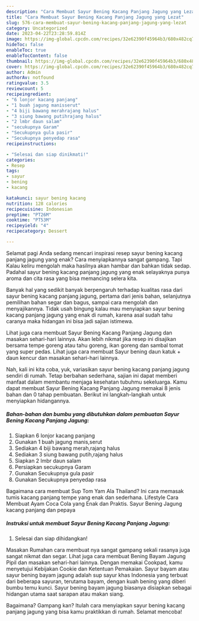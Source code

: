 ```yaml
---
description: "Cara Membuat Sayur Bening Kacang Panjang Jagung yang Lezat"
title: "Cara Membuat Sayur Bening Kacang Panjang Jagung yang Lezat"
slug: 576-cara-membuat-sayur-bening-kacang-panjang-jagung-yang-lezat
category: Uncategorized
date: 2023-04-22T23:28:59.814Z
image: https://img-global.cpcdn.com/recipes/32e62390f45964b3/680x482cq70/sayur-bening-kacang-panjang-jagung-foto-resep-utama.jpg
hideToc: false
enableToc: true
enableTocContent: false
thumbnail: https://img-global.cpcdn.com/recipes/32e62390f45964b3/680x482cq70/sayur-bening-kacang-panjang-jagung-foto-resep-utama.jpg
cover: https://img-global.cpcdn.com/recipes/32e62390f45964b3/680x482cq70/sayur-bening-kacang-panjang-jagung-foto-resep-utama.jpg
author: Admin
authorAv: notfound
ratingvalue: 3.5
reviewcount: 5
recipeingredient:
- "6 lonjor kacang panjang"
- "1 buah jagung manisserut"
- "4 biji bawang merahrajang halus"
- "3 siung bawang putihrajang halus"
- "2 lmbr daun salam"
- "secukupnya Garam"
- "Secukupnya gula pasir"
- "Secukupnya penyedap rasa"
recipeinstructions:

- "Selesai dan siap dinikmati!"
categories:
- Resep
tags:
- sayur
- bening
- kacang

katakunci: sayur bening kacang 
nutrition: 128 calories
recipecuisine: Indonesian
preptime: "PT26M"
cooktime: "PT53M"
recipeyield: "4"
recipecategory: Dessert

---
```



Selamat pagi Anda sedang mencari inspirasi resep sayur bening kacang panjang jagung yang enak? Cara menyiapkannya sangat gampang. Tapi Kalau keliru mengolah maka hasilnya akan hambar dan bahkan tidak sedap. Padahal sayur bening kacang panjang jagung yang enak selayaknya punya aroma dan cita rasa yang bisa memancing selera kita.


Banyak hal yang sedikit banyak berpengaruh terhadap kualitas rasa dari sayur bening kacang panjang jagung, pertama dari jenis bahan, selanjutnya pemilihan bahan segar dan bagus, sampai cara mengolah dan menyajikannya. Tidak usah bingung kalau mau menyiapkan sayur bening kacang panjang jagung yang enak di rumah, karena asal sudah tahu caranya maka hidangan ini bisa jadi sajian istimewa.

Lihat juga cara membuat Sayur Bening Kacang Panjang Jagung dan masakan sehari-hari lainnya. Akan lebih nikmat jika resep ini disajikan bersama tempe goreng atau tahu goreng, ikan goreng dan sambal tomat yang super pedas. Lihat juga cara membuat Sayur bening daun katuk + daun kencur dan masakan sehari-hari lainnya.


Nah, kali ini kita coba, yuk, variasikan sayur bening kacang panjang jagung sendiri di rumah. Tetap berbahan sederhana, sajian ini dapat memberi manfaat dalam membantu menjaga kesehatan tubuhmu sekeluarga. Kamu dapat membuat Sayur Bening Kacang Panjang Jagung memakai 8 jenis bahan dan 0 tahap pembuatan. Berikut ini langkah-langkah untuk menyiapkan hidangannya.

<!--inarticleads1-->

##### Bahan-bahan dan bumbu yang dibutuhkan dalam pembuatan Sayur Bening Kacang Panjang Jagung:

1. Siapkan 6 lonjor kacang panjang
1. Gunakan 1 buah jagung manis,serut
1. Sediakan 4 biji bawang merah,rajang halus
1. Sediakan 3 siung bawang putih,rajang halus
1. Siapkan 2 lmbr daun salam
1. Persiapkan secukupnya Garam
1. Gunakan Secukupnya gula pasir
1. Gunakan Secukupnya penyedap rasa


Bagaimana cara membuat Sup Tom Yam Ala Thailand? Ini cara memasak tumis kacang panjang tempe yang enak dan sederhana. Lifestyle Cara Membuat Ayam Coca Cola yang Enak dan Praktis. Sayur Bening Jagung kacang panjang dan pepaya 

<!--inarticleads2-->

##### Instruksi untuk membuat Sayur Bening Kacang Panjang Jagung:


1. Selesai dan siap dihidangkan!

Masakan Rumahan cara membuat nya sangat gampang sekali rasanya juga sangat nikmat dan segar. Lihat juga cara membuat Bening Bayam Jagung Pipil dan masakan sehari-hari lainnya. Dengan memakai Cookpad, kamu menyetujui Kebijakan Cookie dan Ketentuan Pemakaian. Sayur bayam atau sayur bening bayam jagung adalah sup sayur khas Indonesia yang terbuat dari beberapa sayuran, terutama bayam, dengan kuah bening yang diberi bumbu temu kunci. Sayur bening bayam jagung biasanya disiapkan sebagai hidangan utama saat sarapan atau makan siang. 

Bagaimana? Gampang kan? Itulah cara menyiapkan sayur bening kacang panjang jagung yang bisa kamu praktikkan di rumah. Selamat mencoba!
